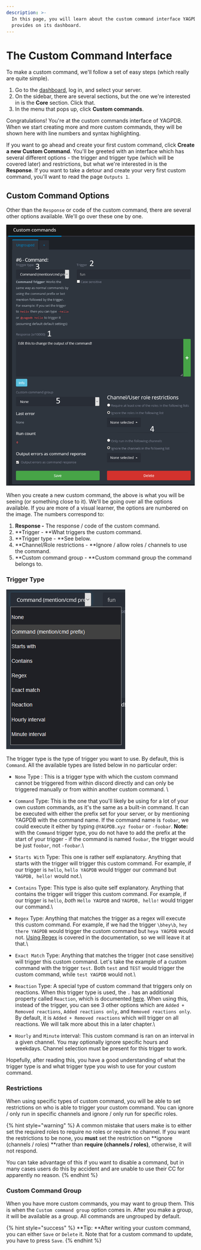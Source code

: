 ```yaml
---
description: >-
  In this page, you will learn about the custom command interface YAGPDB
  provides on its dashboard.
---
```


# The Custom Command Interface



To make a custom command, we'll follow a set of easy steps (which really are quite simple).

1. Go to the [dashboard](https://yagpdb.xyz/manage), log in, and select your server.
2. On the sidebar, there are several sections, but the one we're interested in is the **Core** section. Click that.
3. In the menu that pops up, click **Custom commands**.

Congratulations! You're at the custom commands interface of YAGPDB. When we start creating more and more custom commands, they will be shown here with line numbers and syntax highlighting.

If you want to go ahead and create your first custom command, click **Create a new Custom Command**. You'll be greeted with an interface which has several different options - the trigger and trigger type (which will be covered later) and restrictions, but what we're interested in is the **Response**. If you want to take a detour and create your very first custom command, you'll want to read the page `Outputs 1`.

## Custom Command Options

Other than the `Response` or code of the custom command, there are several other options available. We'll go over these one by one.

![](<.gitbook/assets/image (8).png>)

When you create a new custom command, the above is what you will be seeing (or something close to it). We'll be going over all the options available. If you are more of a visual learner, the options are numbered on the image. The numbers correspond to:

1. **Response -** The response / code of the custom command.
2. **Trigger - **What triggers the custom command.
3. **Trigger type - **See below.
4. **Channel/Role restrictions - **Ignore / allow roles / channels to use the command.
5. **Custom command group - **Custom command group the command belongs to.

### Trigger Type

![](<.gitbook/assets/image (1) (1).png>)

The trigger type is the type of trigger you want to use. By default, this is `Command`. All the available types are listed below in no particular order:

* `None` Type : This is a trigger type with which the custom command cannot be triggered from within discord directly and can only be triggered manually or from within another custom command. \

* `Command` Type: This is the one that you'll likely be using for a lot of your own custom commands, as it's the same as a built-in command. It can be executed with either the prefix set for your server, or by mentioning YAGPDB with the command name. If the command name is `foobar`, we could execute it either by typing `@YAGPDB.xyz foobar` or `-foobar`. **Note:** with the `Command` trigger type, you do not have to add the prefix at the start of your trigger - if the command is named `foobar`, the trigger would be just `foobar`, not `-foobar`.\

* `Starts With` Type: This one is rather self explanatory. Anything that starts with the trigger will trigger this custom command. For example, if our trigger is `hello`, `hello YAGPDB` would trigger our command but `YAGPDB, hello!` would not.\

* `Contains` Type: This type is also quite self explanatory. Anything that contains the trigger will trigger this custom command. For example, if our trigger is `hello`, _both_ `Hello YAGPDB` and `YAGPDB, hello!` would trigger our command.\

* `Regex` Type: Anything that matches the trigger as a regex will execute this custom command. For example, if we had the trigger `\bhey\b`, `hey there YAGPDB` would trigger the custom command but `heya YAGPDB` would not. [Using Regex](https://docs.yagpdb.xyz/reference/regex) is covered in the documentation, so we will leave it at that.\

* `Exact Match` Type: Anything that matches the trigger (not case sensitive) will trigger this custom command. Let's take the example of a custom command with the trigger `test`. Both `test` and `TEST` would trigger the custom command, while `test YAGPDB` would not.\

* `Reaction` Type: A special type of custom command that triggers only on reactions. When this trigger type is used, the `.` has an additional property called `Reaction`, which is documented [here](https://docs.yagpdb.xyz/reference/templates#reaction). When using this, instead of the trigger, you can see 3 other options which are `Added + Removed reactions`, `Added reactions only`, and `Removed reactions only`. By default, it is `Added + Removed reactions` which will trigger on all reactions. We will talk more about this in a later chapter.\

* `Hourly` and `Minute` interval: This custom command is ran on an interval in a given channel. You may optionally ignore specific hours and weekdays. Channel selection must be present for this trigger to work.

Hopefully, after reading this, you have a good understanding of what the trigger type is and what trigger type you wish to use for your custom command.

### Restrictions

When using specific types of custom command, you will be able to set restrictions on who is able to trigger your custom command. You can ignore / only run in specific channels and ignore / only run for specific roles.

{% hint style="warning" %}
A common mistake that users make is to either set the required roles to require no roles or require no channel. If you want the restrictions to be none, you **must** set the restriction on **ignore (channels / roles) **rather than **require (channels / roles)**, otherwise, it will not respond.

You can take advantage of this if you want to disable a command, but in many cases users do this by accident and are unable to use their CC for apparently no reason.
{% endhint %}

### Custom Command Group

When you have more custom commands, you may want to group them. This is when the `Custom command group` option comes in. After you make a group, it will be available as a group. All commands are ungrouped by default.

{% hint style="success" %}
**Tip: **After writing your custom command, you can either `Save` or `Delete` it. Note that for a custom command to update, you have to press `Save`.
{% endhint %}
